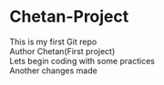 # Chetan-Project
This is my first Git repo
<br>
Author Chetan(First project)
<br>
Lets begin coding with some practices
<br>
Another changes made

